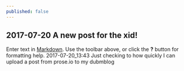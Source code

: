 ```yaml
---
published: false
---
```

## 2017-07-20 A new post for the xid!

Enter text in [Markdown](http://daringfireball.net/projects/markdown/). Use the toolbar above, or click the **?** button for formatting help.
2017-07-20_13:43
Just checking to how quickly I can upload a post from prose.io to my dubmblog